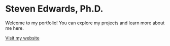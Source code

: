 # Steven Edwards, Ph.D.

Welcome to my portfolio! You can explore my projects and learn more about me here.

[Visit my website](https://Steven-J-Edwards.github.io)
